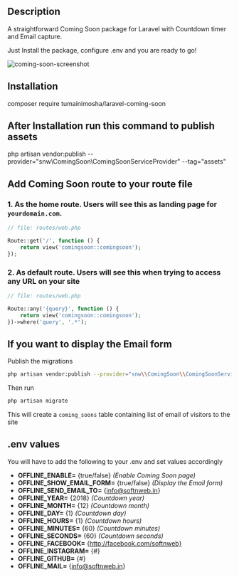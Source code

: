 ## Description
A straightforward Coming Soon package for Laravel with Countdown timer and Email capture. 

Just Install the package, configure .env and you are ready to go!

![coming-soon-screenshot](https://softnweb.com/wp-content/uploads/2018/08/laravel-coming-soon.png "coming soon screenshot")




## Installation
composer require tumainimosha/laravel-coming-soon



## After Installation run this command to publish assets
php artisan vendor:publish --provider="snw\\ComingSoon\\ComingSoonServiceProvider" --tag="assets"


## Add Coming Soon route to your route file

### 1. As the home route. Users will see this as landing page for `yourdomain.com`.
```php
// file: routes/web.php

Route::get('/', function () {
    return view('comingsoon::comingsoon');
});
```

### 2. As default route. Users will see this when trying to access any URL on your site
```php
// file: routes/web.php

Route::any('{query}', function () {
    return view('comingsoon::comingsoon');
})->where('query', '.*');
```

## If you want to display the Email form
Publish the migrations

```bash
php artisan vendor:publish --provider="snw\\ComingSoon\\ComingSoonServiceProvider" --tag="assets"
```

Then run 

```bash
php artisan migrate
```

This will create a `coming_soons` table containing list of email of visitors to the site

## .env values
You will have to add the following to your .env and set values accordingly

- **OFFLINE_ENABLE=** {true/false} _(Enable Coming Soon page)_
- **OFFLINE_SHOW_EMAIL_FORM=** {true/false} _(Display the Email form)_
- **OFFLINE_SEND_EMAIL_TO=** {info@softnweb.in}
- **OFFLINE_YEAR=** {2018} _(Countdown year)_
- **OFFLINE_MONTH=** {12} _(Countdown month)_
- **OFFLINE_DAY=** {1} _(Countdown day)_
- **OFFLINE_HOURS=** {1} _(Countdown hours)_
- **OFFLINE_MINUTES=** {60} _(Countdown minutes)_
- **OFFLINE_SECONDS=** {60} _(Countdown seconds)_
- **OFFLINE_FACEBOOK=** {http://facebook.com/softnweb}
- **OFFLINE_INSTAGRAM=** {#}
- **OFFLINE_GITHUB=** {#}
- **OFFLINE_MAIL=** {info@softnweb.in}
